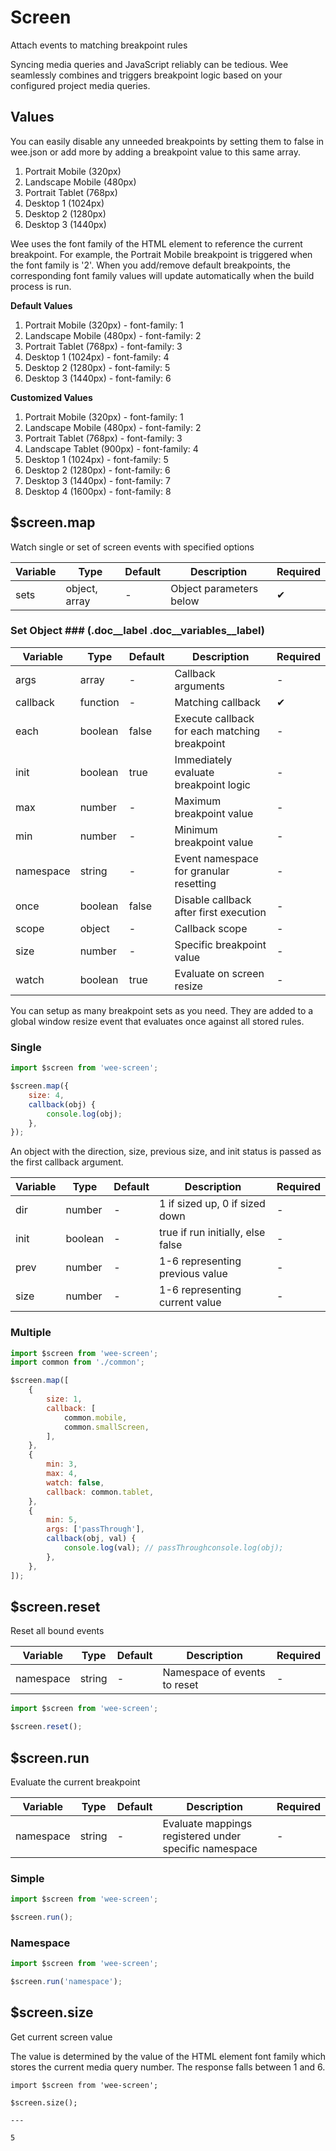 # Screen

Attach events to matching breakpoint rules

Syncing media queries and JavaScript reliably can be tedious. Wee seamlessly combines and triggers breakpoint logic based on your configured project media queries.

## Values

You can easily disable any unneeded breakpoints by setting them to false in wee.json or add more by adding a breakpoint value to this same array.

1. Portrait Mobile (320px)
2. Landscape Mobile (480px)
3. Portrait Tablet (768px)
4. Desktop 1 (1024px)
5. Desktop 2 (1280px)
6. Desktop 3 (1440px)

Wee uses the font family of the HTML element to reference the current breakpoint. For example, the Portrait Mobile breakpoint is triggered when the font family is '2'. When you add/remove default breakpoints, the corresponding font family values will update automatically when the build process is run.

**Default Values**

1. Portrait Mobile (320px) - font-family: 1
2. Landscape Mobile (480px) - font-family: 2
3. Portrait Tablet (768px) - font-family: 3
4. Desktop 1 (1024px) - font-family: 4
5. Desktop 2 (1280px) - font-family: 5
6. Desktop 3 (1440px) - font-family: 6

**Customized Values**

1. Portrait Mobile (320px) - font-family: 1
2. Landscape Mobile (480px) - font-family: 2
3. Portrait Tablet (768px) - font-family: 3
4. Landscape Tablet (900px) - font-family: 4
5. Desktop 1 (1024px) - font-family: 5
6. Desktop 2 (1280px) - font-family: 6
7. Desktop 3 (1440px) - font-family: 7
8. Desktop 4 (1600px) - font-family: 8

## $screen.map

Watch single or set of screen events with specified options

| Variable | Type          | Default | Description             | Required |
|----------|---------------|---------|-------------------------|----------|
| sets     | object, array | -       | Object parameters below | ✔        |

### Set Object ### (.doc__label .doc__variables__label)

| Variable  | Type     | Default | Description                                   | Required |
|-----------|----------|---------|-----------------------------------------------|----------|
| args      | array    | -       | Callback arguments                            | -        |
| callback  | function | -       | Matching callback                             | ✔        |
| each      | boolean  | false   | Execute callback for each matching breakpoint | -        |
| init      | boolean  | true    | Immediately evaluate breakpoint logic         | -        |
| max       | number   | -       | Maximum breakpoint value                      | -        |
| min       | number   | -       | Minimum breakpoint value                      | -        |
| namespace | string   | -       | Event namespace for granular resetting        | -        |
| once      | boolean  | false   | Disable callback after first execution        | -        |
| scope     | object   | -       | Callback scope                                | -        |
| size      | number   | -       | Specific breakpoint value                     | -        |
| watch     | boolean  | true    | Evaluate on screen resize                     | -        |

You can setup as many breakpoint sets as you need. They are added to a global window resize event that evaluates once against all stored rules.

### Single

```js
import $screen from 'wee-screen';

$screen.map({
    size: 4,
    callback(obj) {
        console.log(obj);
    },
});
```

An object with the direction, size, previous size, and init status is passed as the first callback argument.

| Variable | Type    | Default | Description                       | Required |
|----------|---------|---------|-----------------------------------|----------|
| dir      | number  | -       | 1 if sized up, 0 if sized down    | -        |
| init     | boolean | -       | true if run initially, else false | -        |
| prev     | number  | -       | 1-6 representing previous value   | -        |
| size     | number  | -       | 1-6 representing current value    | -        |

### Multiple

```js
import $screen from 'wee-screen';
import common from './common';

$screen.map([
    {
        size: 1,
        callback: [
            common.mobile,
            common.smallScreen,
        ],
    },
    {
        min: 3,
        max: 4,
        watch: false,
        callback: common.tablet,
    },
    {
        min: 5,
        args: ['passThrough'],
        callback(obj, val) {
            console.log(val); // passThroughconsole.log(obj);
        },
    },
]);
```

## $screen.reset

Reset all bound events

| Variable  | Type   | Default | Description                  | Required |
|-----------|--------|---------|------------------------------|----------|
| namespace | string | -       | Namespace of events to reset | -        |

```js
import $screen from 'wee-screen';

$screen.reset();
```

## $screen.run

Evaluate the current breakpoint

| Variable  | Type   | Default | Description                                           | Required |
|-----------|--------|---------|-------------------------------------------------------|----------|
| namespace | string | -       | Evaluate mappings registered under specific namespace | -        |

### Simple

```js
import $screen from 'wee-screen';

$screen.run();
```

### Namespace

```js
import $screen from 'wee-screen';

$screen.run('namespace');
```

## $screen.size

Get current screen value

The value is determined by the value of the HTML element font family which stores the current media query number. The response falls between 1 and 6.

```js|js
import $screen from 'wee-screen';

$screen.size();

---

5
```
